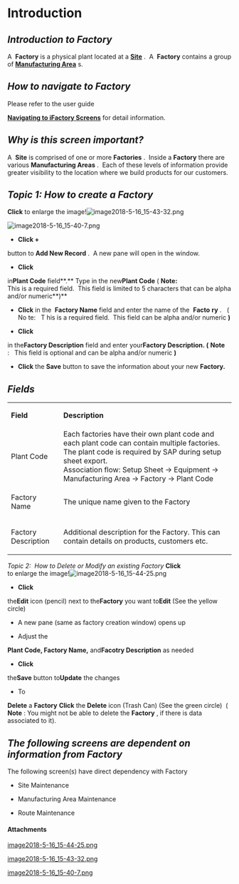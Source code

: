 # Introduction



## ***Introduction to Factory***  



A 
**Factory** is a physical plant located at a **[Site](/iFactory-JGP-MES/iFactory-JGP-MES-Home/iFactory-JGP-MS/CONTENT/Location/Site.md)** 
.  A 
**Factory** contains a group of **[Manufacturing Area](/iFactory-JGP-MES/iFactory-JGP-MES-Home/iFactory-JGP-MS/CONTENT/Location/Manufacturing-Area.md)** 
s.

## ***How to navigate to Factory***  



Please refer to the user guide

**[Navigating to iFactory Screens](/iFactory-JGP-MES/iFactory-JGP-MES-Home/iFactory-JGP-MS/CONTENT/Menu-Navigation/User-Guide-%2D-Navigating-to-iFactory-Groups-and-Screens.md)** 
for detail information.

## ***Why is this screen important?***  



A 
**Site** is comprised of one or more **Factories** .  Inside a **Factory**  there are various **Manufacturing Areas** .  Each of these levels of information provide greater visibility to the location where we build products for our customers.


## ***Topic 1: How to create a Factory***  



**Click** 
to enlarge the image!![image2018-5-16_15-43-32.png](/.attachments/29918693.png)



![image2018-5-16_15-40-7.png](/.attachments/29918694.png)




- **Click +**

button to **Add New Record** .  A new pane will open in the window.

- **Click**

in**Plant Code**  field**.**   Type in the new**Plant Code** 
(
**Note:**   
This is a required field.  This field is limited to 5 characters that can be alpha and/or numeric**)** 
- **Click**
in the 
**Factory Name**  field and enter the name of the 
**Facto** **ry** .  
(
No
te:  
T
his is a required field. 
This field can be alpha and/or numeric
**)** 

- **Click**

in the**Factory Description**  field and enter your**Factory Description. (** **Note** 
:  
This field is optional and can be alpha and/or numeric
**)** 

- **Click**
the
**Save**  button to save the information about your new
**Factory.**  

## ***Fields***  



<table class="confluenceTable"><colgroup><col /><col /></colgroup><tbody><tr><td class="confluenceTd"><p style="margin-left: 0.0px;"><strong>Field</strong></p></td><td class="confluenceTd"><p style="margin-left: 0.0px;"><strong>Description</strong></p></td></tr><tr><td colspan="1" class="confluenceTd">Plant Code</td><td colspan="1" class="confluenceTd">Each factories have their own plant code and each plant code can contain multiple factories. The plant code is required by SAP during setup sheet export.<br />Association flow: Setup Sheet -> Equipment -> Manufacturing Area -> Factory -> Plant Code</td></tr><tr><td class="confluenceTd"><p style="margin-left: 0.0px;">Factory Name</p></td><td class="confluenceTd"><p style="margin-left: 0.0px;">The unique name given to the Factory</p></td></tr><tr><td class="confluenceTd"><p style="margin-left: 0.0px;">Factory Description</p></td><td class="confluenceTd"><p style="margin-left: 0.0px;">Additional description for the Factory. This can contain details on products, customers etc.</p></td></tr></tbody></table>



*Topic 2:  How to Delete or Modify an existing Factory* 
**Click**  
to enlarge the image!![image2018-5-16_15-44-25.png](/.attachments/29918692.png)



- **Click**

the**Edit**  icon (pencil) next to the**Factory**  you want to**Edit**  (See the yellow circle)
- A new pane (same as factory creation window) opens up


- Adjust the

**Plant Code, Factory Name,**  and**Facotry Description**  as needed
- **Click**

the**Save**  button to**Update**  the changes
- To

**Delete** a **Factory** **Click** the **Delete** icon (Trash Can) (See the green circle)  (
**Note** : You might not be able to delete the **Factory** , if there is data associated to it).

## ***The following screens are dependent on information from Factory***  



The following screen(s) have direct dependency with Factory

- Site Maintenance

- Manufacturing Area Maintenance

- Route Maintenance


#### Attachments

[image2018-5-16_15-44-25.png](/.attachments/29918692.png)
[image2018-5-16_15-43-32.png](/.attachments/29918693.png)
[image2018-5-16_15-40-7.png](/.attachments/29918694.png)

